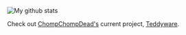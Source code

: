 ![My github stats](https://github-readme-stats.vercel.app/api?username=hng12&show_icons=true&theme=tokyonight)

Check out [ChompChompDead's](https://github.com/ChompChompDead) current project, [Teddyware](https://github.com/ChompChompDead/Teddyware-Client).
